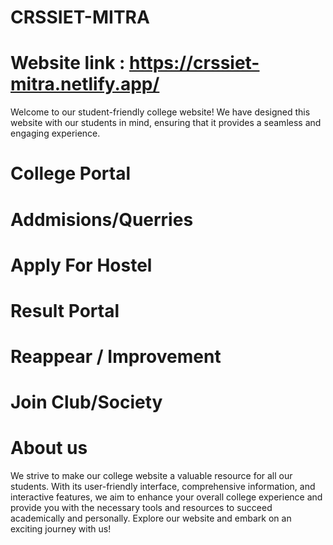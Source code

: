 # CRSSIET-MITRA 
# Website link : https://crssiet-mitra.netlify.app/
Welcome to our student-friendly college website! We have designed this website with our students in mind, ensuring that it provides a seamless and engaging experience. 
# College Portal
# Addmisions/Querries
# Apply For Hostel
# Result Portal
# Reappear / Improvement
# Join Club/Society
# About us
We strive to make our college website a valuable resource for all our students. With its user-friendly interface, comprehensive information, and interactive features, we aim to enhance your overall college experience and provide you with the necessary tools and resources to succeed academically and personally. Explore our website and embark on an exciting journey with us!


